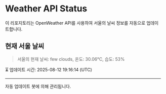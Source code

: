 
# Weather API Status

이 리포지토리는 OpenWeather API를 사용하여 서울의 날씨 정보를 자동으로 업데이트합니다.

## 현재 서울 날씨
> 서울의 현재 날씨: few clouds, 온도: 30.06°C, 습도: 53%

⏳ 업데이트 시간: 2025-08-12 19:16:14 (UTC)

---
자동 업데이트 봇에 의해 관리됩니다.
